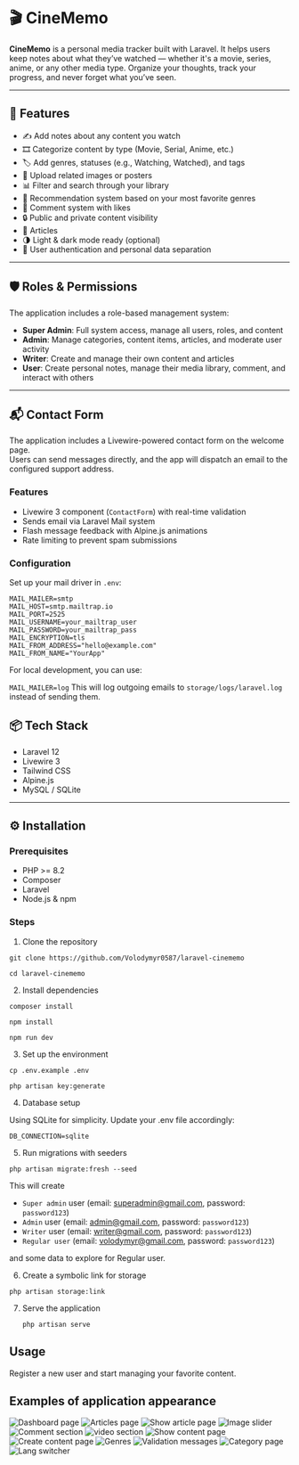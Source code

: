 # 🎬 CineMemo

**CineMemo** is a personal media tracker built with Laravel. It helps users keep notes about what they’ve watched — whether it's a movie, series, anime, or any other media type. Organize your thoughts, track your progress, and never forget what you’ve seen.

---

## 🚀 Features

- ✍️ Add notes about any content you watch
- 🎞️ Categorize content by type (Movie, Serial, Anime, etc.)
- 🏷️ Add genres, statuses (e.g., Watching, Watched), and tags
- 📁 Upload related images or posters
- 📊 Filter and search through your library
- 🌟 Recommendation system based on your most favorite genres
- 💬 Comment system with likes
- 🔒 Public and private content visibility
- 📄 Articles 
- 🌗 Light & dark mode ready (optional)
- 🔐 User authentication and personal data separation

---

## 🛡️ Roles & Permissions

The application includes a role-based management system:

- **Super Admin**: Full system access, manage all users, roles, and content  
- **Admin**: Manage categories, content items, articles, and moderate user activity  
- **Writer**: Create and manage their own content and articles  
- **User**: Create personal notes, manage their media library, comment, and interact with others  

---

## 📬 Contact Form

The application includes a Livewire-powered contact form on the welcome page.  
Users can send messages directly, and the app will dispatch an email to the configured support address.

### Features
- Livewire 3 component (`ContactForm`) with real-time validation
- Sends email via Laravel Mail system
- Flash message feedback with Alpine.js animations
- Rate limiting to prevent spam submissions

### Configuration

Set up your mail driver in `.env`:

```env
MAIL_MAILER=smtp
MAIL_HOST=smtp.mailtrap.io
MAIL_PORT=2525
MAIL_USERNAME=your_mailtrap_user
MAIL_PASSWORD=your_mailtrap_pass
MAIL_ENCRYPTION=tls
MAIL_FROM_ADDRESS="hello@example.com"
MAIL_FROM_NAME="YourApp"
```

For local development, you can use:

```MAIL_MAILER=log```
This will log outgoing emails to `storage/logs/laravel.log` instead of sending them.

## 📦 Tech Stack

- Laravel 12
- Livewire 3 
- Tailwind CSS
- Alpine.js
- MySQL / SQLite

---

## ⚙️ Installation

### Prerequisites

* PHP >= 8.2
* Composer
* Laravel
* Node.js & npm

### Steps

1. Clone the repository

```git clone https://github.com/Volodymyr0587/laravel-cinememo```

```cd laravel-cinememo```

2. Install dependencies

```composer install```

```npm install```

```npm run dev```

3. Set up the environment

```cp .env.example .env```

```php artisan key:generate```

4. Database setup

Using SQLite for simplicity. Update your .env file accordingly:

```DB_CONNECTION=sqlite```

5. Run migrations with seeders

```php artisan migrate:fresh --seed```

This will create 
- `Super admin` user (email: superadmin@gmail.com, password: `password123`)
- `Admin` user (email: admin@gmail.com, password: `password123`)
- `Writer` user (email: writer@gmail.com, password: `password123`)
- `Regular user` (email: volodymyr@gmail.com, password: `password123`) 

and some data to explore for Regular user.

6. Create a symbolic link for storage

```php artisan storage:link```

7. Serve the application

    ```php artisan serve```

## Usage

Register a new user and start managing your favorite content.

## Examples of application appearance

![Dashboard page](public/images/app-screenshots/screnshot-for-readme-00.png)
![Articles page](public/images/app-screenshots/screnshot-for-readme-05.png)
![Show article page](public/images/app-screenshots/screnshot-for-readme-06.png)
![Image slider](public/images/app-screenshots/screnshot-for-readme-07.png)
![Comment section](public/images/app-screenshots/screnshot-for-readme-08.png)
![video section](public/images/app-screenshots/screnshot-for-readme-09.png)
![Show content page](public/images/app-screenshots/screnshot-for-readme-10.png)
![Create content page](public/images/app-screenshots/screnshot-for-readme-11.png)
![Genres](public/images/app-screenshots/screnshot-for-readme-12.png)
![Validation messages](public/images/app-screenshots/screnshot-for-readme-14.png)
![Category page](public/images/app-screenshots/screnshot-for-readme-15.png)
![Lang switcher](public/images/app-screenshots/screnshot-for-readme-16.png)


